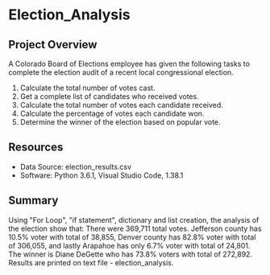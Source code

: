 # Election_Analysis

## Project Overview
A Colorado Board of Elections employee has given the following tasks to complete the election audit of a recent local congressional election. 

1. Calculate the total number of votes cast.
2. Get a complete list of candidates who received votes.
3. Calculate the total number of votes each candidate received.
4. Calculate the percentage of votes each candidate won. 
5. Determine the winner of the election based on popular vote. 

## Resources
- Data Source: election_results.csv
- Software: Python 3.6.1, Visual Studio Code, 1.38.1

## Summary 
Using "For Loop", "if statement", dictionary and list creation, the analysis of the election show that: 
There were 369,711 total votes. Jefferson county has 10.5% voter with total of 38,855, Denver county has 82.8% voter with total of 306,055, and lastly Arapahoe has only 6.7% voter with total of 24,801.  The winner is Diane DeGette who has 73.8% voters with total of 272,892. Results are printed on text file - election_analysis.
